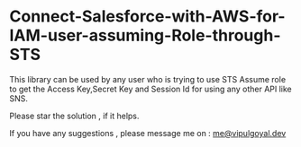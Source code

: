 # Connect-Salesforce-with-AWS-for-IAM-user-assuming-Role-through-STS

This library can be used by any user who is trying to use STS Assume role to get the Access Key,Secret Key and Session Id for using any other API like SNS.


Please star the solution , if it helps.


If you have any suggestions , please message me on : me@vipulgoyal.dev
